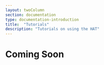 ```yaml
---
layout: twoColumn
section: documentation
type: documentation-introduction
title:  "Tutorials"
description: "Tutorials on using the HAT"
---
```


# Coming Soon
